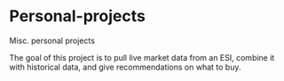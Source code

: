 # Personal-projects
Misc. personal projects

The goal of this project is to pull live market data from an ESI, combine it with historical data, and give recommendations on what to buy.
